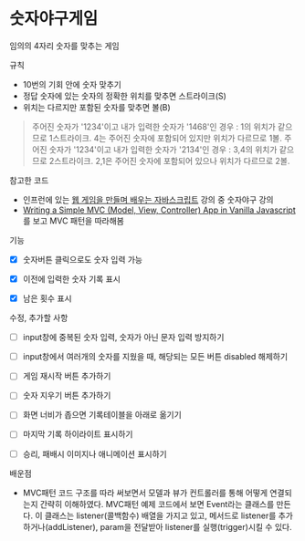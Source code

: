# 숫자야구게임

임의의 4자리 숫자를 맞추는 게임

규칙
- 10번의 기회 안에 숫자 맞추기
- 정답 숫자에 있는 숫자의 정확한 위치를 맞추면 스트라이크(S)
- 위치는 다르지만 포함된 숫자를 맞추면 볼(B)
> 주어진 숫자가 '1234'이고 내가 입력한 숫자가 '1468'인 경우 : 1의 위치가 같으므로 1스트라이크. 4는 주어진 숫자에 포함되어 있지만 위치가 다르므로 1볼.
> 주어진 숫자가 '1234'이고 내가 입력한 숫자가 '2134'인 경우 : 3,4의 위치가 같으므로 2스트라이크. 2,1은 주어진 숫자에 포함되어 있으나 위치가 다르므로 2볼.

참고한 코드
- 인프런에 있는 [웹 게임을 만들며 배우는 자바스크립트](https://www.inflearn.com/course/%EC%9E%90%EB%B0%94%EC%8A%A4%ED%81%AC%EB%A6%BD%ED%8A%B8-%EA%B2%8C%EC%9E%84-%EA%B0%9C%EB%B0%9C#description) 강의 중 숫자야구 강의
- [Writing a Simple MVC (Model, View, Controller) App in Vanilla Javascript](https://hackernoon.com/writing-a-simple-mvc-model-view-controller-app-in-vanilla-javascript-u65i34lx)를 보고 MVC 패턴을 따라해봄


기능
- [x] 숫자버튼 클릭으로도 숫자 입력 가능
- [x] 이전에 입력한 숫자 기록 표시
- [x] 남은 횟수 표시


수정, 추가할 사항
- [ ] input창에 중복된 숫자 입력, 숫자가 아닌 문자 입력 방지하기
- [ ] input창에서 여러개의 숫자를 지웠을 때, 해당되는 모든 버튼 disabled 해제하기
- [ ] 게임 재시작 버튼 추가하기
- [ ] 숫자 지우기 버튼 추가하기

- [ ] 화면 너비가 좁으면 기록테이블을 아래로 옮기기
- [ ] 마지막 기록 하이라이트 표시하기
- [ ] 승리, 패배시 이미지나 애니메이션 표시하기

배운점
- MVC패턴 코드 구조를 따라 써보면서 모델과 뷰가 컨트롤러를 통해 어떻게 연결되는지 간략히 이해하였다. 
MVC패턴 예제 코드에서 보면 Event라는 클래스를 만든다. 이 클래스는 listener(콜백함수) 배열을 가지고 있고, 메서드로 listener를 추가하거나(addListener), param을 전달받아 listener를 실행(trigger)시킬 수 있다.






